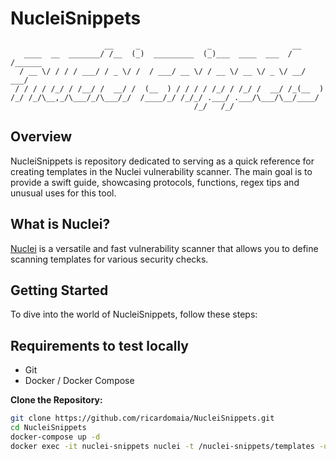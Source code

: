 # NucleiSnippets

```text
                     __     _               _                  __      
   ____  __  _______/ /__  (_)  _________  (_)___  ____  ___  / /______
  / __ \/ / / / ___/ / _ \/ /  / ___/ __ \/ / __ \/ __ \/ _ \/ __/ ___/
 / / / / /_/ / /__/ /  __/ /  (__  ) / / / / /_/ / /_/ /  __/ /_(__  ) 
/_/ /_/\__,_/\___/_/\___/_/  /____/_/ /_/_/ .___/ .___/\___/\__/____/  
                                         /_/   /_/                     
```

## Overview

NucleiSnippets is repository dedicated to serving as a quick reference for creating templates in the Nuclei vulnerability scanner.  The main goal is to provide a swift guide, showcasing protocols, functions, regex tips and unusual uses for this tool.

## What is Nuclei?

[Nuclei](https://nuclei.projectdiscovery.io/) is a versatile and fast vulnerability scanner that allows you to define scanning templates for various security checks. 

## Getting Started

To dive into the world of NucleiSnippets, follow these steps:

## Requirements to test locally
 - Git
 - Docker / Docker Compose

**Clone the Repository:**
   ```bash
   git clone https://github.com/ricardomaia/NucleiSnippets.git
   cd NucleiSnippets
   docker-compose up -d
   docker exec -it nuclei-snippets nuclei -t /nuclei-snippets/templates -u http://target.local
   ```
   

   
